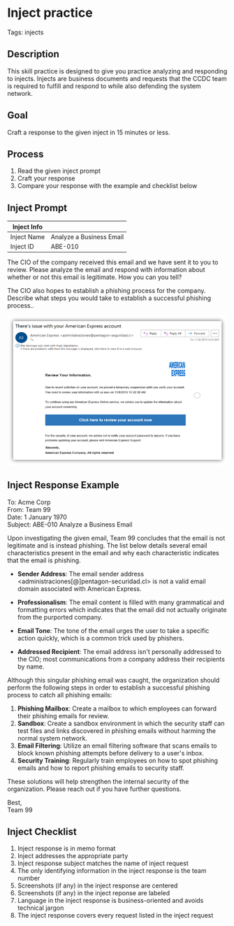 # Inject practice
Tags: injects

## Description
This skill practice is designed to give you practice analyzing and responding to injects. Injects are business documents and requests that the CCDC team is required to fulfill and respond to while also defending the system network.

## Goal
Craft a response to the given inject in 15 minutes or less.

## Process
1. Read the given inject prompt
2. Craft your response
3. Compare your response with the example and checklist below

## Inject Prompt
| Inject Info | |
| ----------- | ----------- |
| Inject Name      | Analyze a Business Email|
| Inject ID | ABE-010 |

The CIO of the company received this email and we have sent it to you to review. Please analyze the email and respond with information about whether or not this email is legitimate. How you can you tell? 

The CIO also hopes to establish a phishing process for the company. Describe what steps you would take to establish a successful phishing process.. 

![Image of a phishing email](../images/phishing_email_example.png)


## Inject Response Example

To: Acme Corp <br>
From: Team 99 <br>
Date: 1 January 1970 <br>
Subject: ABE-010 Analyze a Business Email <br>

Upon investigating the given email, Team 99 concludes that the email is not legitimate and is instead phishing. The list below details several email characteristics present in the email and why each characteristic indicates that the email is phishing.

* **Sender Address**: The email sender address \<administraciones[@]pentagon-securidad.cl\> is not a valid email domain associated with American Express.

* **Professionalism**: The email content is filled with many grammatical and formatting errors which indicates that the email did not actually originate from the purported company. 

* **Email Tone**: The tone of the email urges the user to take a specific action quickly, which is a common trick used by phishers.

* **Addressed Recipient**: The email address isn't personally addressed to the CIO; most communications from a company address their recipients by name.

Although this singular phishing email was caught, the organization should perform the following steps in order to establish a successful phishing process to catch all phishing emails:

1. **Phishing Mailbox**: Create a mailbox to which employees can forward their phishing emails for review.
2. **Sandbox**: Create a sandbox environment in which the security staff can test files and links discovered in phishing emails without harming the normal system network.
3. **Email Filtering**: Utilize an email filtering software that scans emails to block known phishing attempts before delivery to a user's inbox.
4. **Security Training**: Regularly train employees on how to spot phishing emails and how to report phishing emails to security staff.

These solutions will help strengthen the internal security of the organization. Please reach out if you have further questions.

Best, <br>
Team 99

## Inject Checklist
1. Inject response is in memo format
1. Inject addresses the appropriate party
1. Inject response subject matches the name of inject request
1. The only identifying information in the inject response is the team number
1. Screenshots (if any) in the inject response are centered
1. Screenshots (if any)  in the inject reponse are labeled
1. Language in the inject response is business-oriented and avoids technical jargon
1. The inject response covers every request listed in the inject request
